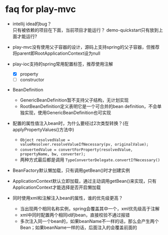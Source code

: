 # faq for play-mvc

- intellij idea的bug？   
只有被依赖的项目在下面，当前项目才能运行？
demo-quickstart只有放到上面才能运行?

- play-mvc没有使用父子容器的设计，源码上支持spring的父子容器，但推荐将parent即RootApplicationContext设为null

- play-ioc支持的spring常用配置标签，推荐使用注解
    - [x] property   
    - [ ] constructor
   
- BeanDefinition
    - GenericBeanDefinition暂不支持父子结构，无计划实现
    - RootBeanDefinition定义表明它是一个可合并的bean definition，不会单独实现，使用GenericBeanDefinition也可实现  

- 配置的属性值注入bean时，为什么要经过2次类型转换？(在applyPropertyValues()方法中)  
    - `Object resolvedValue = valueResolver.resolveValueIfNecessary(pv, originalValue);`
    - `convertedValue = convertForProperty(resolvedValue, propertyName, bw, converter);`
    - 两种方式最后都是调用 `TypeConverterDelegate.convertIfNecessary()`  
    
- BeanFactory默认懒加载，只有调用getBean()时才创建实例 

- ApplicationContext默认立即加载，通过主动调用getBean()来实现，只有ApplicationContext才能选择是否开启懒加载

- 同时使用xml和注解注入bean的属性，谁的优先级更高？  
    - 当出现两个相同名称实例，spring会覆盖其中一个，xml优先级高于注解  
    - xml中同时配置两个相同id的bean，直接校验不通过报错
    - 多次注入同一个bean的，如果beanName不一样的话，那么会产生两个Bean；如果beanName一样的话，后面注入的会覆盖前面的





